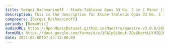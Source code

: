 ```yaml
---
title: Sergei Rachmaninoff - Etude-Tableaux Opus 33 No. 3 in C Minor (1)
description: This is the description for Etude-Tableaux Opus 33 No. 3 in C Minor by Sergei Rachmaninoff
composers: [Sergei Rachmaninoff]
periods: [Romantic]
audioURL: https://OpenMusicDataset.github.io/Maestro/maestro-v3.0.0/2004/MIDI-Unprocessed_SMF_02_R1_2004_01-05_ORIG_MID--AUDIO_02_R1_2004_06_Track06_wav.midi
formURL: https://docs.google.com/forms/d/e/1FAIpQLSeqt-ZQzGbqrtLUYHZQ2bvg5qkS-MMQ8lxmRiCRvuWRv3--4Q/viewform
date: 2021-08-08T07:43:13-06:00
---
```

